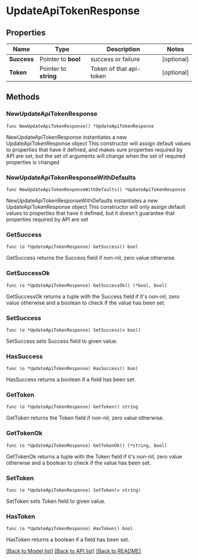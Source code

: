 # UpdateApiTokenResponse

## Properties

Name | Type | Description | Notes
------------ | ------------- | ------------- | -------------
**Success** | Pointer to **bool** | success or failure | [optional] 
**Token** | Pointer to **string** | Token of that api-token | [optional] 

## Methods

### NewUpdateApiTokenResponse

`func NewUpdateApiTokenResponse() *UpdateApiTokenResponse`

NewUpdateApiTokenResponse instantiates a new UpdateApiTokenResponse object
This constructor will assign default values to properties that have it defined,
and makes sure properties required by API are set, but the set of arguments
will change when the set of required properties is changed

### NewUpdateApiTokenResponseWithDefaults

`func NewUpdateApiTokenResponseWithDefaults() *UpdateApiTokenResponse`

NewUpdateApiTokenResponseWithDefaults instantiates a new UpdateApiTokenResponse object
This constructor will only assign default values to properties that have it defined,
but it doesn't guarantee that properties required by API are set

### GetSuccess

`func (o *UpdateApiTokenResponse) GetSuccess() bool`

GetSuccess returns the Success field if non-nil, zero value otherwise.

### GetSuccessOk

`func (o *UpdateApiTokenResponse) GetSuccessOk() (*bool, bool)`

GetSuccessOk returns a tuple with the Success field if it's non-nil, zero value otherwise
and a boolean to check if the value has been set.

### SetSuccess

`func (o *UpdateApiTokenResponse) SetSuccess(v bool)`

SetSuccess sets Success field to given value.

### HasSuccess

`func (o *UpdateApiTokenResponse) HasSuccess() bool`

HasSuccess returns a boolean if a field has been set.

### GetToken

`func (o *UpdateApiTokenResponse) GetToken() string`

GetToken returns the Token field if non-nil, zero value otherwise.

### GetTokenOk

`func (o *UpdateApiTokenResponse) GetTokenOk() (*string, bool)`

GetTokenOk returns a tuple with the Token field if it's non-nil, zero value otherwise
and a boolean to check if the value has been set.

### SetToken

`func (o *UpdateApiTokenResponse) SetToken(v string)`

SetToken sets Token field to given value.

### HasToken

`func (o *UpdateApiTokenResponse) HasToken() bool`

HasToken returns a boolean if a field has been set.


[[Back to Model list]](../README.md#documentation-for-models) [[Back to API list]](../README.md#documentation-for-api-endpoints) [[Back to README]](../README.md)


